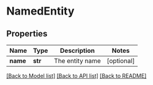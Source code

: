 # NamedEntity

## Properties
Name | Type | Description | Notes
------------ | ------------- | ------------- | -------------
**name** | **str** | The entity name | [optional] 

[[Back to Model list]](../README.md#documentation-for-models) [[Back to API list]](../README.md#documentation-for-api-endpoints) [[Back to README]](../README.md)


